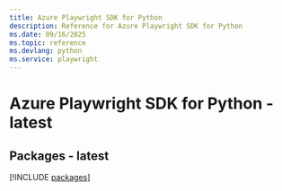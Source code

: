 ```yaml
---
title: Azure Playwright SDK for Python
description: Reference for Azure Playwright SDK for Python
ms.date: 09/16/2025
ms.topic: reference
ms.devlang: python
ms.service: playwright
---
```

# Azure Playwright SDK for Python - latest
## Packages - latest
[!INCLUDE [packages](playwright-index.md)]